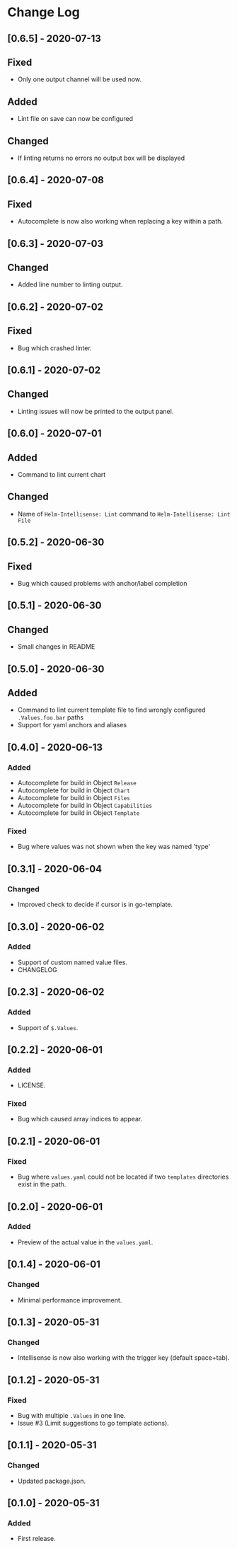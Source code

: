 # Change Log

## [0.6.5] - 2020-07-13
## Fixed
- Only one output channel will be used now.
## Added
- Lint file on save can now be configured
## Changed 
- If linting returns no errors no output box will be displayed

## [0.6.4] - 2020-07-08
## Fixed 
- Autocomplete is now also working when replacing a key within a path.

## [0.6.3] - 2020-07-03
## Changed 
- Added line number to linting output.

## [0.6.2] - 2020-07-02
## Fixed 
- Bug which crashed linter.

## [0.6.1] - 2020-07-02
## Changed 
- Linting issues will now be printed to the output panel.

## [0.6.0] - 2020-07-01
## Added
- Command to lint current chart
## Changed
- Name of `Helm-Intellisense: Lint` command to `Helm-Intellisense: Lint File`

## [0.5.2] - 2020-06-30
## Fixed
- Bug which caused problems with anchor/label completion

## [0.5.1] - 2020-06-30
## Changed
- Small changes in README

## [0.5.0] - 2020-06-30
## Added
- Command to lint current template file to find wrongly configured `.Values.foo.bar` paths 
- Support for yaml anchors and aliases

## [0.4.0] - 2020-06-13
### Added
- Autocomplete for build in Object `Release`
- Autocomplete for build in Object `Chart` 
- Autocomplete for build in Object `Files` 
- Autocomplete for build in Object `Capabilities` 
- Autocomplete for build in Object `Template` 
### Fixed
- Bug where values was not shown when the key was named 'type'


## [0.3.1] - 2020-06-04
### Changed
- Improved check to decide if cursor is in go-template.

## [0.3.0] - 2020-06-02
### Added
- Support of custom named value files.
- CHANGELOG

## [0.2.3] - 2020-06-02
### Added
- Support of `$.Values`.

## [0.2.2] - 2020-06-01
### Added
- LICENSE.

### Fixed
- Bug which caused array indices to appear.

## [0.2.1] - 2020-06-01
### Fixed
- Bug where `values.yaml` could not be located if two `templates` directories exist in the path.

## [0.2.0] - 2020-06-01
### Added
- Preview of the actual value in the `values.yaml`.

## [0.1.4] - 2020-06-01
### Changed
- Minimal performance improvement.

## [0.1.3] - 2020-05-31
### Changed
- Intellisense is now also working with the trigger key (default space+tab).

## [0.1.2] - 2020-05-31
### Fixed
- Bug with multiple `.Values` in one line.
- Issue #3 (Limit suggestions to go template actions).

## [0.1.1] - 2020-05-31
### Changed
- Updated package.json.

## [0.1.0] - 2020-05-31
### Added
- First release.